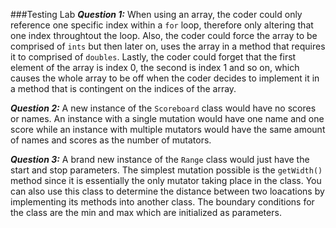 ###Testing Lab
***Question 1:*** When using an array, the coder could only reference one specific index within a `for` loop, therefore only altering that one index throughtout the loop. Also, the coder could force the array to be comprised of `ints` but then later on, uses the array in a method that requires it to comprised of `doubles`. Lastly, the coder could forget that the first element of the array is index 0, the second is index 1 and so on, which causes the whole array to be off when the coder decides to implement it in a method that is contingent on the indices of the array. 

***Question 2:***
A new instance of the `Scoreboard` class would have no scores or names. An instance with a single mutation would have one name and one score while an instance with multiple mutators would have the same amount of names and scores as the number of mutators.

***Question 3:***
A brand new instance of the `Range` class would just have the start and stop parameters. The simplest mutation possible is the `getWidth()` method since it is essentially the only mutator taking place in the class. You can also use this class to determine the distance between two loacations by implementing its methods into another class. The boundary conditions for the class are the min and max which are initialized as parameters. 